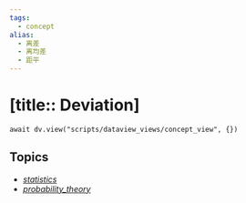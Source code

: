 ```yaml
---
tags:
  - concept
alias:
  - 离差
  - 离均差
  - 距平
---
```


# [title:: Deviation]

```dataviewjs
await dv.view("scripts/dataview_views/concept_view", {})
```

## Topics

- [_statistics_](_statistics_.md)
- [_probability_theory_](_probability_theory_.md)

